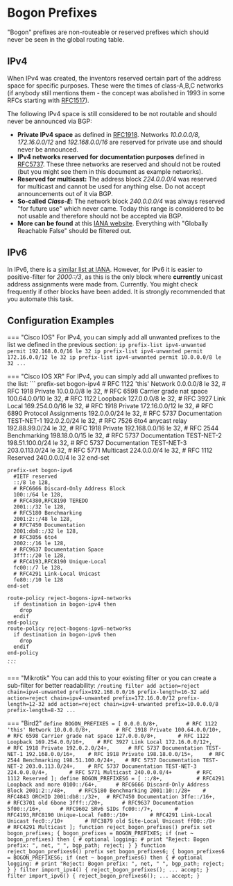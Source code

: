 # Bogon Prefixes

"Bogon" prefixes are non-routeable or reserved prefixes which should never be seen in the global routing table.

## IPv4

When IPv4 was created, the inventors reserved certain part of the address space for specific purposes. These were the times of class-A,B,C networks (if anybody still mentions them - the concept was abolished in 1993 in some RFCs starting with 
[RFC1517](https://www.rfc-editor.org/rfc/rfc1517)).

The following IPv4 space is still considered to be not routable and should never be announced via BGP:

- **Private IPv4 space** as defined in [RFC1918](https://www.rfc-editor.org/rfc/rfc1918). Networks *10.0.0.0/8*, *172.16.0.0/12* and *192.168.0.0/16* are reserved for private use and should never be announced.
- **IPv4 networks reserved for documentation purposes** defined in [RFC5737](https://www.rfc-editor.org/rfc/rfc5737). These three networks are reserved and should not be routed (but you might see them in this document as example networks).
- **Reserved for multicast:** The address block *224.0.0.0/4* was reserved for multicast and cannot be used for anything else. Do not accept announcements out of it via BGP.
- **So-called *Class-E*:** The network block *240.0.0.0/4* was always reserved "for future use" which never came. Today this range is considered to be not usable and therefore should not be accepted via BGP.
- **More can be found** at this [IANA website](https://www.iana.org/assignments/iana-ipv4-special-registry/iana-ipv4-special-registry.xhtml). Everything with "Globally Reachable False" should be filtered out.

## IPv6

In IPv6, there is a [similar list at IANA](http://www.iana.org/assignments/ipv6-address-space). However, for IPv6 it is easier to positive-filter for *2000::/3*, as this is the only block where **currently** unicast address assignments were made from. Currently. You might check frequently if other blocks have been added. It is strongly recommended that you automate this task.

## Configuration Examples

=== "Cisco IOS"
    For IPv4, you can simply add all unwanted prefixes to the list we defined in the previous section:
    ```
    ip prefix-list ipv4-unwanted permit 192.168.0.0/16 le 32
    ip prefix-list ipv4-unwanted permit 172.16.0.0/12 le 32
    ip prefix-list ipv4-unwanted permit 10.0.0.0/8 le 32
    ...
    ```

=== "Cisco IOS XR"
    For IPv4, you can simply add all unwanted prefixes to the list:
    ```
    prefix-set bogon-ipv4
      # RFC 1122 'this' Network
      0.0.0.0/8 le 32,
      # RFC 1918 Private
      10.0.0.0/8 le 32,
      # RFC 6598 Carrier grade nat space
      100.64.0.0/10 le 32,
      # RFC 1122 Loopback
      127.0.0.0/8 le 32,
      # RFC 3927 Link Local
      169.254.0.0/16 le 32,
      # RFC 1918 Private
      172.16.0.0/12 le 32,
      # RFC 6890 Protocol Assignments
      192.0.0.0/24 le 32,
      # RFC 5737 Documentation TEST-NET-1
      192.0.2.0/24 le 32,
      # RFC 7526 6to4 anycast relay
      192.88.99.0/24 le 32,
      # RFC 1918 Private
      192.168.0.0/16 le 32,
      # RFC 2544 Benchmarking
      198.18.0.0/15 le 32,
      # RFC 5737 Documentation TEST-NET-2
      198.51.100.0/24 le 32,
      # RFC 5737 Documentation TEST-NET-3
      203.0.113.0/24 le 32,
      # RFC 5771 Multicast
      224.0.0.0/4 le 32,
      # RFC 1112 Reserved
      240.0.0.0/4 le 32
    end-set
    
    prefix-set bogon-ipv6
      #IETF reserved
      ::/8 le 128,
      # RFC6666 Discard-Only Address Block
      100::/64 le 128,
      # RFC4380,RFC8190 TEREDO
      2001::/32 le 128,
      # RFC5180 Benchmarking
      2001:2::/48 le 128,
      # RFC7450 Documentation
      2001:db8::/32 le 128,
      # RFC3056 6to4
      2002::/16 le 128,
      # RFC9637 Documentation Space
      3fff::/20 le 128,
      # RFC4193,RFC8190 Unique-Local
      fc00::/7 le 128,
      # RFC4291 Link-Local Unicast
      fe80::/10 le 128
    end-set

    route-policy reject-bogons-ipv4-networks
      if destination in bogon-ipv4 then
        drop
      endif
    end-policy
    route-policy reject-bogons-ipv6-networks
      if destination in bogon-ipv6 then
        drop
      endif
    end-policy
    ...
    ```

=== "Mikrotik"
    You can add this to your existing filter or you can create a sub-filter for better readability:
    ```
    /routing filter
    add action=reject chain=ipv4-unwanted prefix=192.168.0.0/16 prefix-length=16-32
    add action=reject chain=ipv4-unwanted prefix=172.16.0.0/12 prefix-length=12-32
    add action=reject chain=ipv4-unwanted prefix=10.0.0.0/8 prefix-length=8-32
    ...
    ```

=== "Bird2"
    ```
    define BOGON_PREFIXES = [
      0.0.0.0/8+,         # RFC 1122 'this' Network
      10.0.0.0/8+,        # RFC 1918 Private
      100.64.0.0/10+,     # RFC 6598 Carrier grade nat space
      127.0.0.0/8+,       # RFC 1122 Loopback
      169.254.0.0/16+,    # RFC 3927 Link Local
      172.16.0.0/12+,     # RFC 1918 Private
      192.0.2.0/24+,      # RFC 5737 Documentation TEST-NET-1
      192.168.0.0/16+,    # RFC 1918 Private
      198.18.0.0/15+,     # RFC 2544 Benchmarking
      198.51.100.0/24+,   # RFC 5737 Documentation TEST-NET-2
      203.0.113.0/24+,    # RFC 5737 Documentation TEST-NET-3
      224.0.0.0/4+,       # RFC 5771 Multicast
      240.0.0.0/4+        # RFC 1112 Reserved
    ];
    define BOGON_PREFIXES6 = [
        ::/8+,           # RFC4291 Loopback and more
        0100::/64+,      # RFC6666 Discard-Only Address Block
        2001:2::/48+,    # RFC5180 Benchmarking
        2001:10::/28+    # RFC4843 ORCHID
        2001:db8::/32+,  # RFC7450 Documentation
        3ffe::/16+,      # RFC3701 old 6bone
        3fff::/20+,      # RFC9637 Documentation
        5f00::/16+,      # RFC9602 SRv6 SIDs
        fc00::/7+,       # RFC4193,RFC8190 Unique-Local
        fe80::/10+       # RFC4291 Link-Local Unicast
        fec0::/10+       # RFC3879 old Site-Local Unicast
        ff00::/8+        # RFC4291 Multicast
    ];
    function reject_bogon_prefixes()
    prefix set bogon_prefixes;
    {
      bogon_prefixes = BOGON_PREFIXES;
      if (net ~ bogon_prefixes) then {
        # optional logging:
        # print "Reject: Bogon prefix: ", net, " ", bgp_path;
        reject;
      }
    }
    function reject_bogon_prefixes6()
    prefix set bogon_prefixes6;
    {
      bogon_prefixes6 = BOGON_PREFIXES6;
      if (net ~ bogon_prefixes6) then {
        # optional logging:
        # print "Reject: Bogon prefix: ", net, " ", bgp_path;
        reject;
      }
    }
    filter import_ipv4() {
      reject_bogon_prefixes();
      ...
      accept;
    }
    filter import_ipv6() {
      reject_bogon_prefixes6();
      ...
      accept;
    }
    ```
